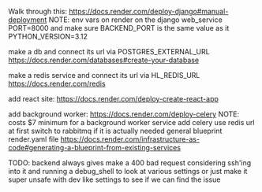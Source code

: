 Walk through this:
  https://docs.render.com/deploy-django#manual-deployment
  NOTE:
    env vars on render on the django web_service
      PORT=8000 and make sure BACKEND_PORT is the same value as it
      PYTHON_VERSION=3.12

make a db and connect its url via POSTGRES_EXTERNAL_URL
  https://docs.render.com/databases#create-your-database

make a redis service and connect its url via HL_REDIS_URL
  https://docs.render.com/redis

add react site: https://docs.render.com/deploy-create-react-app

add background worker: https://docs.render.com/deploy-celery
  NOTE: costs $7 minimum for a background worker service
  add celery
  use redis url at first
    switch to rabbitmq if it is actually needed
general blueprint render.yaml file
  https://docs.render.com/infrastructure-as-code#generating-a-blueprint-from-existing-services

TODO:
  backend always gives make a 400 bad request
    considering ssh'ing into it and running a debug_shell to look at various settings
      or just make it super unsafe with dev like settings to see if we can find the issue
